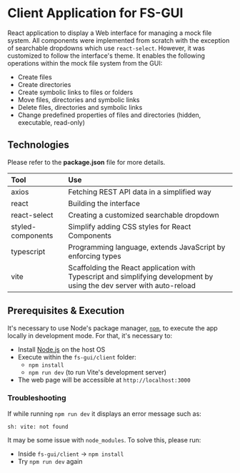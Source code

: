 # Client Application for FS-GUI

React application to display a Web interface for managing a mock file system. All components were implemented from scratch with the exception of searchable dropdowns which use `react-select`. However, it was customized to follow the interface's theme. It enables the following operations within the mock file system from the GUI:

- Create files
- Create directories
- Create symbolic links to files or folders
- Move files, directories and symbolic links
- Delete files, directories and symbolic links
- Change predefined properties of files and directories (hidden, executable, read-only)

## Technologies

Please refer to the **package.json** file for more details.

| Tool | Use |
| :------ | :-----------|
| axios | Fetching REST API data in a simplified way |
| react | Building the interface |
| react-select | Creating a customized searchable dropdown |
| styled-components | Simplify adding CSS styles for React Components |
| typescript | Programming language, extends JavaScript by enforcing types |
| vite | Scaffolding the React application with Typescript and simplifying development by using the dev server with auto-reload |


## Prerequisites & Execution

It's necessary to use Node's package manager, [`npm`](https://nodejs.org/en/learn/getting-started/an-introduction-to-the-npm-package-manager), to execute the app locally in development mode. For that, it's necessary to:

- Install [Node.js](https://nodejs.org/) on the host OS
- Execute within the `fs-gui/client` folder:
  - `npm install`
  - `npm run dev` (to run Vite's development server)
- The web page will be accessible at `http://localhost:3000`


### Troubleshooting

If while running `npm run dev` it displays an error message such as:

```
sh: vite: not found
```

It may be some issue with `node_modules`. To solve this, please run:

- Inside `fs-gui/client` -> `npm install`
- Try `npm run dev` again
